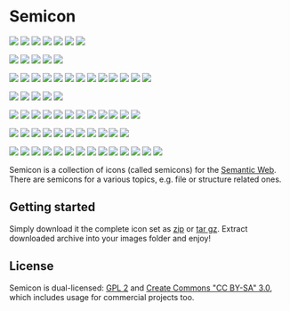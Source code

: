 # Semicon

![](https://raw.github.com/k00ni/semicon/master/png/all/graph_plant.png)
![](https://raw.github.com/k00ni/semicon/master/png/all/graph_strings.png)
![](https://raw.github.com/k00ni/semicon/master/png/all/graph_dots.png)
![](https://raw.github.com/k00ni/semicon/master/png/all/graph.png)
![](https://raw.github.com/k00ni/semicon/master/png/all/subgraph.png)
![](https://raw.github.com/k00ni/semicon/master/png/all/subgraph2.png)
![](https://raw.github.com/k00ni/semicon/master/png/all/subgraph3.png)

![](https://raw.github.com/k00ni/semicon/master/png/all/model.png)
![](https://raw.github.com/k00ni/semicon/master/png/all/class.png)
![](https://raw.github.com/k00ni/semicon/master/png/all/property.png)
![](https://raw.github.com/k00ni/semicon/master/png/all/instance.png)
![](https://raw.github.com/k00ni/semicon/master/png/all/class2.png)

![](https://raw.github.com/k00ni/semicon/master/png/all/document.png)
![](https://raw.github.com/k00ni/semicon/master/png/all/document_pencil.png)
![](https://raw.github.com/k00ni/semicon/master/png/all/document_triple.png)
![](https://raw.github.com/k00ni/semicon/master/png/all/rdfxml_document.png)
![](https://raw.github.com/k00ni/semicon/master/png/all/n3_document.png)
![](https://raw.github.com/k00ni/semicon/master/png/all/turtle_document.png)
![](https://raw.github.com/k00ni/semicon/master/png/all/turtle_document2.png)
![](https://raw.github.com/k00ni/semicon/master/png/all/exportPlain.png)
![](https://raw.github.com/k00ni/semicon/master/png/all/exportTriple.png)
![](https://raw.github.com/k00ni/semicon/master/png/all/exportTriple2.png)
![](https://raw.github.com/k00ni/semicon/master/png/all/importPlain.png)
![](https://raw.github.com/k00ni/semicon/master/png/all/importTriple.png)
![](https://raw.github.com/k00ni/semicon/master/png/all/importTriple2.png)

![](https://raw.github.com/k00ni/semicon/master/png/all/sparql.png)
![](https://raw.github.com/k00ni/semicon/master/png/all/sparql2.png)
![](https://raw.github.com/k00ni/semicon/master/png/all/triplestore.png)
![](https://raw.github.com/k00ni/semicon/master/png/all/triplestore2.png)
![](https://raw.github.com/k00ni/semicon/master/png/all/triplestore3.png)

![](https://raw.github.com/k00ni/semicon/master/png/all/person.png)
![](https://raw.github.com/k00ni/semicon/master/png/all/person2.png)
![](https://raw.github.com/k00ni/semicon/master/png/all/person3.png)
![](https://raw.github.com/k00ni/semicon/master/png/all/person4.png)
![](https://raw.github.com/k00ni/semicon/master/png/all/person-plus.png)
![](https://raw.github.com/k00ni/semicon/master/png/all/person-minus.png)
![](https://raw.github.com/k00ni/semicon/master/png/all/person-cross.png)
![](https://raw.github.com/k00ni/semicon/master/png/all/person-pencil.png)
![](https://raw.github.com/k00ni/semicon/master/png/all/persons.png)
![](https://raw.github.com/k00ni/semicon/master/png/all/persons2.png)
![](https://raw.github.com/k00ni/semicon/master/png/all/organization.png)
![](https://raw.github.com/k00ni/semicon/master/png/all/organization2.png)

![](https://raw.github.com/k00ni/semicon/master/png/all/bio.png)
![](https://raw.github.com/k00ni/semicon/master/png/all/rdf.png)
![](https://raw.github.com/k00ni/semicon/master/png/all/owl.png)
![](https://raw.github.com/k00ni/semicon/master/png/all/cube.png)
![](https://raw.github.com/k00ni/semicon/master/png/all/dc.png)
![](https://raw.github.com/k00ni/semicon/master/png/all/doap.png)
![](https://raw.github.com/k00ni/semicon/master/png/all/foaf.png)
![](https://raw.github.com/k00ni/semicon/master/png/all/geo.png)
![](https://raw.github.com/k00ni/semicon/master/png/all/sioc.png)
![](https://raw.github.com/k00ni/semicon/master/png/all/skos.png)
![](https://raw.github.com/k00ni/semicon/master/png/all/void.png)

![](https://raw.github.com/k00ni/semicon/master/png/all/arrow-left.png)
![](https://raw.github.com/k00ni/semicon/master/png/all/arrow-right.png)
![](https://raw.github.com/k00ni/semicon/master/png/all/arrow-up.png)
![](https://raw.github.com/k00ni/semicon/master/png/all/arrow-down.png)
![](https://raw.github.com/k00ni/semicon/master/png/all/questionmark.png)
![](https://raw.github.com/k00ni/semicon/master/png/all/plus.png)
![](https://raw.github.com/k00ni/semicon/master/png/all/cross.png)
![](https://raw.github.com/k00ni/semicon/master/png/all/minus.png)
![](https://raw.github.com/k00ni/semicon/master/png/all/clock.png)
![](https://raw.github.com/k00ni/semicon/master/png/all/clock2.png)
![](https://raw.github.com/k00ni/semicon/master/png/all/version.png)
![](https://raw.github.com/k00ni/semicon/master/png/all/version2.png)
![](https://raw.github.com/k00ni/semicon/master/png/all/version3.png)
![](https://raw.github.com/k00ni/semicon/master/png/all/version4.png)

Semicon is a collection of icons (called semicons) for the [Semantic Web](http://en.wikipedia.org/wiki/Semantic_Web).
There are semicons for a various topics, e.g. file or structure related ones.

## Getting started

Simply download it the complete icon set as [zip](https://github.com/k00ni/semicon/raw/master/downloads/semicon.zip) 
or [tar gz](https://github.com/k00ni/semicon/raw/master/downloads/semicon.tar.gz). 
Extract downloaded archive into your images folder and enjoy!

## License
Semicon is dual-licensed: [GPL 2](http://www.gnu.org/licenses/gpl-2.0.html) and 
[Create Commons "CC BY-SA" 3.0](http://creativecommons.org/licenses/by-sa/3.0/deed.en_US), 
which includes usage for commercial projects too.
